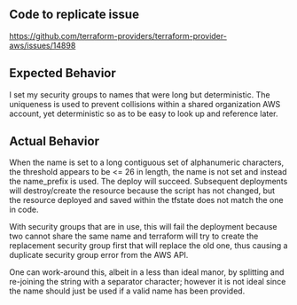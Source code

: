 ## Code to replicate issue

https://github.com/terraform-providers/terraform-provider-aws/issues/14898

## Expected Behavior
I set my security groups to names that were long but deterministic. The uniqueness is used to prevent collisions within a shared organization AWS account, yet deterministic so as to be easy to look up and reference later.

## Actual Behavior
When the name is set to a long contiguous set of alphanumeric characters, the threshold appears to be <= 26 in length, the name is not set and instead the name_prefix is used. The deploy will succeed. Subsequent deployments will destroy/create the resource because the script has not changed, but the resource deployed and saved within the tfstate does not match the one in code.

With security groups that are in use, this will fail the deployment because two cannot share the same name and terraform will try to create the replacement security group first that will replace the old one, thus causing a duplicate security group error from the AWS API.

One can work-around this, albeit in a less than ideal manor, by splitting and re-joining the string with a separator character; however it is not ideal since the name should just be used if a valid name has been provided.
